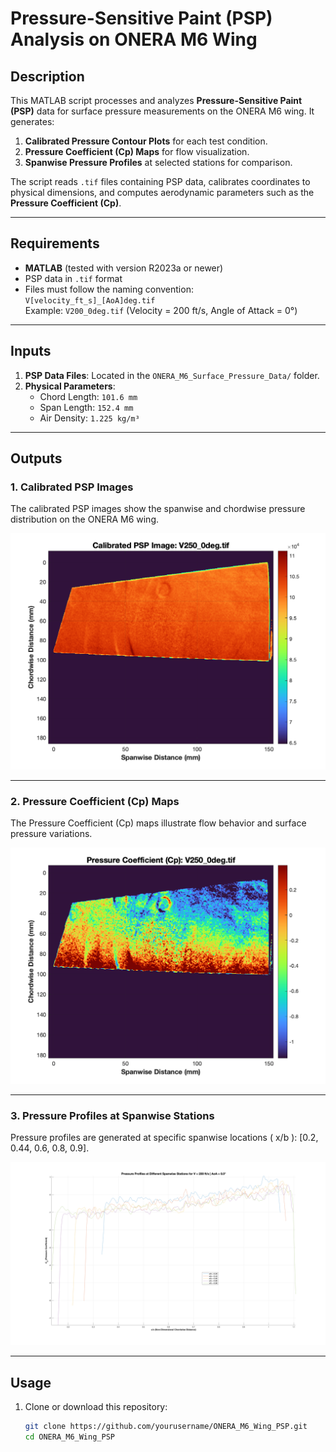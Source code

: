 # Pressure-Sensitive Paint (PSP) Analysis on ONERA M6 Wing

## Description
This MATLAB script processes and analyzes **Pressure-Sensitive Paint (PSP)** data for surface pressure measurements on the ONERA M6 wing. It generates:
1. **Calibrated Pressure Contour Plots** for each test condition.
2. **Pressure Coefficient (Cp) Maps** for flow visualization.
3. **Spanwise Pressure Profiles** at selected stations for comparison.

The script reads `.tif` files containing PSP data, calibrates coordinates to physical dimensions, and computes aerodynamic parameters such as the **Pressure Coefficient (Cp)**.

---

## Requirements
- **MATLAB** (tested with version R2023a or newer)
- PSP data in `.tif` format
- Files must follow the naming convention: `V[velocity_ft_s]_[AoA]deg.tif`  
   Example: `V200_0deg.tif` (Velocity = 200 ft/s, Angle of Attack = 0°)

---

## Inputs
1. **PSP Data Files**: Located in the `ONERA_M6_Surface_Pressure_Data/` folder.
2. **Physical Parameters**:
   - Chord Length: `101.6 mm`
   - Span Length: `152.4 mm`
   - Air Density: `1.225 kg/m³`

---

## Outputs

### 1. Calibrated PSP Images
The calibrated PSP images show the spanwise and chordwise pressure distribution on the ONERA M6 wing.

![Calibrated PSP Image](images/V250_0deg_Plot.png)

---

### 2. Pressure Coefficient (Cp) Maps
The Pressure Coefficient (Cp) maps illustrate flow behavior and surface pressure variations.

![Pressure Coefficient Map](images/V250_0deg_Plot_Cp.png)

---

### 3. Pressure Profiles at Spanwise Stations
Pressure profiles are generated at specific spanwise locations \( x/b \): [0.2, 0.44, 0.6, 0.8, 0.9].

![Spanwise Pressure Profiles](images/V250_0deg_Plot_Spanwise.png)

---

## Usage
1. Clone or download this repository:
   ```bash
   git clone https://github.com/yourusername/ONERA_M6_Wing_PSP.git
   cd ONERA_M6_Wing_PSP
